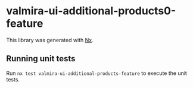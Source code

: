 # valmira-ui-additional-products0-feature

This library was generated with [Nx](https://nx.dev).

## Running unit tests

Run `nx test valmira-ui-additional-products-feature` to execute the unit tests.
